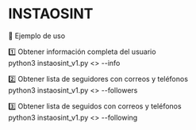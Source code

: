 # INSTAOSINT



🔹 Ejemplo de uso

1️⃣ Obtener información completa del usuario </br>
python3 instaosint_v1.py <<USUARIO>> --info </br>

2️⃣ Obtener lista de seguidores con correos y teléfonos</br>
python3 instaosint_v1.py <<USUARIO>> --followers</br>

3️⃣ Obtener lista de seguidos con correos y teléfonos</br>
python3 instaosint_v1.py <<USUARIO>> --following</br>
